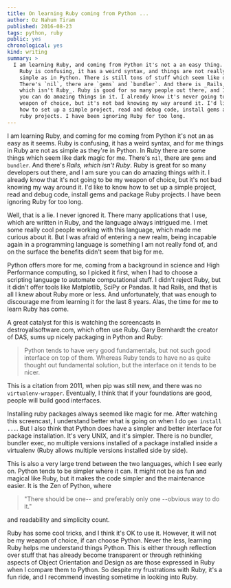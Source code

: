 ```yaml
---
title: On learning Ruby coming from Python ...
author: Oz Nahum Tiram
published: 2016-08-23
tags: python, ruby
public: yes
chronological: yes
kind: writing
summary: >
  I am learning Ruby, and coming from Python it's not a an easy thing.
	Ruby is confusing, it has a weird syntax, and things are not really
	simple as in Python. There is still tons of stuff which seem like dark magic.
	There's `nil`, there are `gems` and `bundler`. And there is _Rails, 
	which isn't Ruby_. Ruby is good for so many people out there, and I am sure 
	you can do amazing things in it. I already know it's never going to be my 
	weapon of choice, but it's not bad knowing my way around it. I'd like to know 
	how to set up a simple project, read and debug code, install gems and package 
	ruby projects. I have been ignoring Ruby for too long.
---
```


I am learning Ruby, and coming for me coming from Python it's not an as easy as it seems.
Ruby is confusing, it has a weird syntax, and for me things in Ruby are not as simple as they're in Python.
In Ruby there are some things which seem like dark magic for me. There's `nil`, there are `gems`
and `bundler`. And there's _Rails, which isn't Ruby_.
Ruby is great for so many developers out there, and I am sure you can do amazing things
with it. I already know that it's not going to be my weapon of choice, but it's not
bad knowing my way around it. I'd like to know how to set up a simple project,
read and debug code, install gems and package Ruby projects. I have been ignoring Ruby for too long.

Well, that is a lie. I never ignored it. There many applications that I use, which
are written in Ruby, and the language always intrigued me. I met some really cool people
working with this language, which made me curious about it. But I was afraid of
entering a new realm, being incapable again in a programming language is something
I am not really fond of, and on the surface the benefits didn't seem that big for me.

Python offers more for me, coming from a background in science and High Performance computing,
so I picked it first, when I had to choose a scripting language to automate
computational stuff. I didn't reject Ruby, but it didn't offer tools like Matplotlib,
SciPy or Pandas. It had Rails, and that is all I knew about Ruby more or less.
And unfortunately, that was enough to discourage me from learning it for the last
8 years. Alas, the time for me to learn Ruby has come.

A great catalyst for this is watching the screencasts in destroyallsoftware.com,
which often use Ruby. Gary Bernhardt the creator of DAS, sums up nicely packaging in Python and Ruby:

> Python tends to have very good fundamentals, but not such good interface on 
> top of them. Whereas Ruby tends to have no as quite thought out fundamental 
> solution, but the interface on it tends to be nicer.

This is a citation from 2011, when pip was still new, and there was no `virtualenv-wrapper`.
Eventually, I think that if your foundations are good, people will build good interfaces.

Installing ruby packages always seemed like magic for me.
After watching this screencast, I understand better what is going on when I do
`gem install ...`. But I also think that Python does have a simpler and better 
interface for package installation. It's very UNIX, and it's simpler. There is 
no bundler, bundler exec, no multiple versions installed of a package installed
inside a virtualenv (Ruby allows multiple versions installed side by side).

This is also a very large trend between the two languages, which I see early on.
Python tends to be simpler where it can. It might not be as fun and magical like
Ruby, but it makes the code simpler and the maintenance easier.
It is the Zen of Python, where

> "There should be one-- and preferably only one --obvious way to do it." 

and readability and simplicity count.

Ruby has some cool tricks, and I think it's OK to use it. However, it will not be my
weapon of choice, if can choose Python. Never the less, learning Ruby helps me 
understand things Python. This is either through reflection over stuff that has
already become transparent or through rethinking aspects of Object Orientation 
and Design as are those expressed in Ruby when I compare them to Python. So despite
my frustrations with Ruby, it's a fun ride, and I recommend investing sometime in
looking into Ruby.
